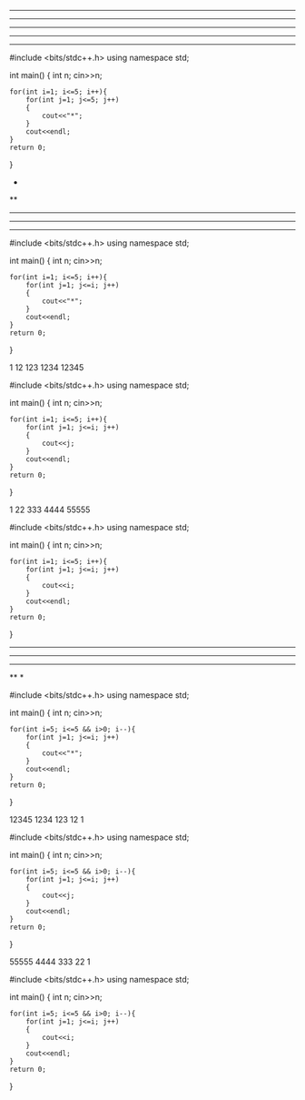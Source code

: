 
*****
*****
*****
*****
*****

#include <bits/stdc++.h>
using namespace std;

int main() {
	int n;
	cin>>n;
	
	for(int i=1; i<=5; i++){
		for(int j=1; j<=5; j++)
		{
			cout<<"*";
		}
		cout<<endl;
	}
	return 0;
}

*
**
***
****
*****


#include <bits/stdc++.h>
using namespace std;

int main() {
	int n;
	cin>>n;
	
	for(int i=1; i<=5; i++){
		for(int j=1; j<=i; j++)
		{
			cout<<"*";
		}
		cout<<endl;
	}
	return 0;
}

1
12
123
1234
12345

#include <bits/stdc++.h>
using namespace std;

int main() {
	int n;
	cin>>n;
	
	for(int i=1; i<=5; i++){
		for(int j=1; j<=i; j++)
		{
			cout<<j;
		}
		cout<<endl;
	}
	return 0;
}

1
22
333
4444
55555

#include <bits/stdc++.h>
using namespace std;

int main() {
	int n;
	cin>>n;
	
	for(int i=1; i<=5; i++){
		for(int j=1; j<=i; j++)
		{
			cout<<i;
		}
		cout<<endl;
	}
	return 0;
}

*****
****
***
**
*


#include <bits/stdc++.h>
using namespace std;

int main() {
	int n;
	cin>>n;
	
	for(int i=5; i<=5 && i>0; i--){
		for(int j=1; j<=i; j++)
		{
			cout<<"*";
		}
		cout<<endl;
	}
	return 0;
}



12345
1234
123
12
1

#include <bits/stdc++.h>
using namespace std;

int main() {
	int n;
	cin>>n;
	
	for(int i=5; i<=5 && i>0; i--){
		for(int j=1; j<=i; j++)
		{
			cout<<j;
		}
		cout<<endl;
	}
	return 0;
}


55555
4444
333
22
1


#include <bits/stdc++.h>
using namespace std;

int main() {
	int n;
	cin>>n;
	
	for(int i=5; i<=5 && i>0; i--){
		for(int j=1; j<=i; j++)
		{
			cout<<i;
		}
		cout<<endl;
	}
	return 0;
}



